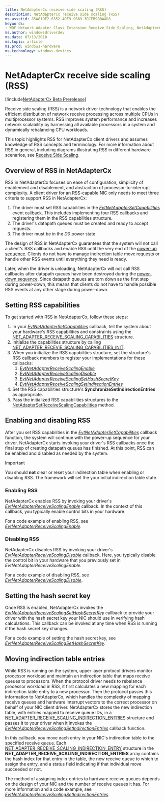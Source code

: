 ```yaml
---
title: NetAdapterCx receive side scaling (RSS)
description: NetAdapterCx receive side scaling (RSS)
ms.assetid: 85A819E2-6352-4DE9-9689-3DCEB9B0AAD8
keywords:
- WDF Network Adapter Class Extension Receive Side Scaling, NetAdapterCx receive side scaling, NetAdapterCx RSS, NetAdapter RSS
ms.author: windowsdriverdev
ms.date: 07/13/2018
ms.topic: article
ms.prod: windows-hardware
ms.technology: windows-devices
---
```


# NetAdapterCx receive side scaling (RSS)

[!include[NetAdapterCx Beta Prerelease](../netcx-beta-prerelease.md)]

Receive side scaling (RSS) is a network driver technology that enables the efficient distribution of network receive processing across multiple CPUs in multiprocessor systems. RSS improves system performance and increases network scalability by harnessing all available processors in a system and dynamically rebalancing CPU workloads. 

This topic highlights RSS for NetAdapterCx client drivers and assumes knowledge of RSS concepts and terminology. For more information about RSS in general, including diagrams illustrating RSS in different hardware scenarios, see [Receive Side Scaling](https://docs.microsoft.com/windows-hardware/drivers/network/ndis-receive-side-scaling2).

## Overview of RSS in NetAdapterCx

RSS in NetAdapterCx focuses on ease of configuration, simplicity of enablement and disablement, and abstraction of processor-to-interrupt complexity. A client driver for an RSS-capable NIC only needs to meet three criteria to support RSS in NetAdapterCx:

1. The driver must set RSS capabilities in the *[EvtNetAdapterSetCapabilities](https://docs.microsoft.com/windows-hardware/drivers/ddi/content/netadapter/nc-netadapter-evt_net_adapter_set_capabilities)* event callback. This includes implementing four RSS callbacks and registering them in the RSS capabilities structure.
2. The driver's datapath queues must be created and ready to accept requests.
3. The driver must be in the *D0* power state.

The design of RSS in NetAdapterCx guarantees that the system will not call a client's RSS callbacks and enable RSS until the very end of the [power-up sequence](power-up-sequence-for-a-netadaptercx-client-driver.md). Clients do not have to manage indirection table move requests or handle other RSS events until everything they need is ready. 

Later, when the driver is unloading, NetAdapterCx will not call RSS callbacks after datapath queues have been destroyed during the [power-down sequence](power-down-sequence-for-a-netadaptercx-client-driver.md). Since datapath queues are torn down as the first step during power-down, this means that clients do not have to handle possible RSS events at any other stage during power-down.

## Setting RSS capabilities

To get started with RSS in NetAdapterCx, follow these steps:

1. In your *[EvtNetAdapterSetCapabilities](https://docs.microsoft.com/windows-hardware/drivers/ddi/content/netadapter/nc-netadapter-evt_net_adapter_set_capabilities)* callback, tell the system about your hardware's RSS capabilities and constraints using the [NET_ADAPTER_RECEIVE_SCALING_CAPABILITIES](https://docs.microsoft.com/windows-hardware/drivers/ddi/content/netreceivescaling/ns-netreceivescaling-_net_adapter_receive_scaling_capabilities) structure.
2. Initialize the capabilities structure by calling [NET_ADAPTER_RECEVIE_SCALING_CAPABILITIES_INIT](https://docs.microsoft.com/windows-hardware/drivers/ddi/content/netreceivescaling/nf-netreceivescaling-net_adapter_receive_scaling_capabilities_init). 
3. When you initialize the RSS capabilities structure, set the structure's RSS callback members to register your implementations for these callbacks:
    1. *[EvtNetAdapterReceiveScalingEnable](https://docs.microsoft.com/windows-hardware/drivers/ddi/content/netreceivescaling/nc-netreceivescaling-evt_net_adapter_receive_scaling_enable)*
    2. *[EvtNetAdapterReceiveScalingDisable](https://docs.microsoft.com/windows-hardware/drivers/ddi/content/netreceivescaling/nc-netreceivescaling-evt_net_adapter_receive_scaling_disable)*
    3. *[EvtNetAdapterReceiveScalingSetHashSecretKey](https://docs.microsoft.com/windows-hardware/drivers/ddi/content/netreceivescaling/nc-netreceivescaling-evt_net_adapter_receive_scaling_set_hash_secret_key)*
    4. *[EvtNetAdapterReceiveScalingSetIndirectionEntries](https://docs.microsoft.com/windows-hardware/drivers/ddi/content/netreceivescaling/nc-netreceivescaling-evt_net_adapter_receive_scaling_set_indirection_entries)*
4. Set the RSS capabilities structure's **SynchronizeSetIndirectionEntries** as appropriate.
5. Pass the initialized RSS capabilities structures to the [NetAdapterSetReceiveScalingCapabilities](https://docs.microsoft.com/windows-hardware/drivers/ddi/content/netreceivescaling/nf-netreceivescaling-netadaptersetreceivescalingcapabilities) method.

## Enabling and disabling RSS

After you set RSS capabilities in the *[EvtNetAdapterSetCapabilities](https://docs.microsoft.com/windows-hardware/drivers/ddi/content/netadapter/nc-netadapter-evt_net_adapter_set_capabilities)* callback function, the system will continue with the power-up sequence for your driver. NetAdapterCx starts invoking your driver's RSS callbacks once the final step of creating datapath queues has finished. At this point, RSS can be enabled and disabled as needed by the system. 

> [!IMPORTANT]
> You should **not** clear or reset your indirection table when enabling or disabling RSS. The framework will set the your initial indirection table state.

### Enabling RSS

NetAdapterCx enables RSS by invoking your driver's *[EvtNetAdapterReceiveScalingEnable](https://docs.microsoft.com/windows-hardware/drivers/ddi/content/netreceivescaling/nc-netreceivescaling-evt_net_adapter_receive_scaling_enable)* callback. In the context of this callback, you typically enable control bits in your hardware. 

For a code example of enabling RSS, see *[EvtNetAdapterReceiveScalingEnable](https://docs.microsoft.com/windows-hardware/drivers/ddi/content/netreceivescaling/nc-netreceivescaling-evt_net_adapter_receive_scaling_enable)*.

### Disabling RSS

NetAdapterCx disables RSS by invoking your driver's *[EvtNetAdapterReceiveScalingDisable](https://docs.microsoft.com/windows-hardware/drivers/ddi/content/netreceivescaling/nc-netreceivescaling-evt_net_adapter_receive_scaling_disable)* callback. Here, you typically disable the control bit in your hardware that you previously set in *EvtNetAdapterReceiveScalingEnable*. 

For a code example of disabling RSS, see *[EvtNetAdapterReceiveScalingDisable](https://docs.microsoft.com/windows-hardware/drivers/ddi/content/netreceivescaling/nc-netreceivescaling-evt_net_adapter_receive_scaling_disable)*.

## Setting the hash secret key

Once RSS is enabled, NetAdapterCx invokes the *[EvtNetAdapterReceiveScalingSetHashSecretKey](https://docs.microsoft.com/windows-hardware/drivers/ddi/content/netreceivescaling/nc-netreceivescaling-evt_net_adapter_receive_scaling_set_hash_secret_key)* callback to provide your driver with the hash secret key your NIC should use in verifying hash calculations. This callback can be invoked at any time when RSS is running if the hash secret key changes. 

For a code example of setting the hash secret key, see *[EvtNetAdapterReceiveScalingSetHashSecretKey](https://docs.microsoft.com/windows-hardware/drivers/ddi/content/netreceivescaling/nc-netreceivescaling-evt_net_adapter_receive_scaling_set_hash_secret_key)*.

## Moving indirection table entries

While RSS is running on the system, upper layer protocol drivers monitor processor workload and maintain an indirection table that maps receive queues to processors. When the protocol driver needs to rebalance processor workload in RSS, it first calculates a new mapping for each indirection table entry to a new processor. Then the protocol passes this information to NetAdapterCx, which handles the complexity of mapping receive queues and hardware interrupt vectors to the correct processor on behalf of your NIC client driver. NetAdapterCx stores the new indirection table, with entries mapped to receive queue IDs, in a [NET_ADAPTER_RECEIVE_SCALING_INDIRECTION_ENTRIES](https://docs.microsoft.com/windows-hardware/drivers/ddi/content/netreceivescaling/ns-netreceivescaling-_net_adapter_receive_scaling_indirection_entries) structure and passes it to your driver when it invokes the *[EvtNetAdapterReceiveScalingSetIndirectionEntries](https://docs.microsoft.com/windows-hardware/drivers/ddi/content/netreceivescaling/nc-netreceivescaling-evt_net_adapter_receive_scaling_set_indirection_entries)* callback function. 

In this callback, you move each entry in your NIC's indirection table to the specified receive queue. Each [NET_ADAPTER_RECEIVE_SCALING_INDIRECTION_ENTRY](https://docs.microsoft.com/windows-hardware/drivers/ddi/content/netreceivescaling/ns-netreceivescaling-_net_adapter_receive_scaling_indirection_entry) structure in the **NET_ADAPTER_RECEIVE_SCALING_INDIRECTION_ENTRIES** array contains the hash index for that entry in the table, the new receive queue to which to assign the entry, and a status field indicating if that individual move succeeded or not. 

The method of assigning index entries to hardware receive queues depends on the design of your NIC and the number of receive queues it has. For more information and a code example, see *[EvtNetAdapterReceiveScalingSetIndirectionEntries](https://docs.microsoft.com/windows-hardware/drivers/ddi/content/netreceivescaling/nc-netreceivescaling-evt_net_adapter_receive_scaling_set_indirection_entries)*.
